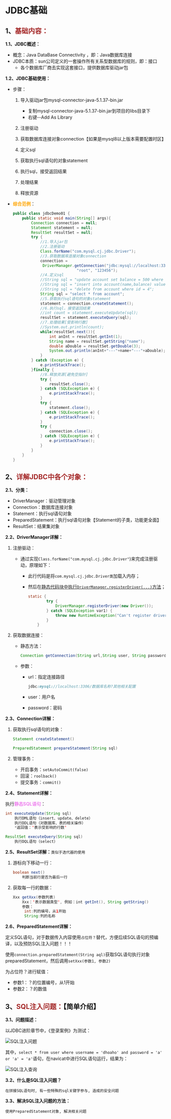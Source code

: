 # JDBC基础

## 1、<span style="color:brown">基础内容：</span>

**1.1、JDBC概述：**

- 概念：Java DataBase Connectivity ，即：Java数据库连接
- JDBC本质：sun公司定义的一套操作所有关系型数据库的规则，即：接口
  - 各个数据库厂商去实现这套接口，提供数据库驱动jar包

**1.2、JDBC基础使用：**

- 步骤：

  1. 导入驱动jar包mysql-connector-java-5.1.37-bin.jar
     - 复制mysql-connector-java-5.1.37-bin.jar到项目的libs目录下
     - 右键--Add As Library

  2. 注册驱动
  3. 获取数据库连接对象connection【如果是mysql8以上版本需要配置时区】
  4. 定义sql
  5. 获取执行sql语句的对象statement
  6. 执行sql，接受返回结果
  7. 处理结果
  8. 释放资源

- <span style="color:orange">**综合范例**</span>：

  ```java
  public class jdbcDemo01 {
      public static void main(String[] args){
          Connection connection = null;
          Statement statement = null;
          ResultSet resultSet = null;
          try {
              //1.导入jar包
              //2.注册驱动
              Class.forName("com.mysql.cj.jdbc.Driver");
              //3.获取数据库连接对象connection
              connection = 
               DriverManager.getConnection("jdbc:mysql://localhost:3306/db3?serverTimezone=Asia/Shanghai",
                              "root", "123456");
              //4.定义sql
              //String sql = "update account set balance = 500 where id = 1";
              //String sql = "insert into account(name,balance) values('zhaoliu',2000)";
              //String sql = "delete from account where id = 4";
              String sql = "select * from account";
              //5.获取执行sql语句的对象statement
              statement = connection.createStatement();
              //6.执行sql，接受返回结果
              //int count = statement.executeUpdate(sql);
              resultSet = statement.executeQuery(sql);
              //7.处理结果[受影响行数]
              //System.out.println(count);
              while(resultSet.next()){
                  int anInt = resultSet.getInt(1);
                  String name = resultSet.getString("name");
                  double aDouble = resultSet.getDouble(3);
                  System.out.println(anInt+"---"+name+"---"+aDouble);
              }
          } catch (Exception e) {
              e.printStackTrace();
          }finally {
              //8.释放资源[避免空指针]
              try {
                  resultSet.close();
              } catch (SQLException e) {
                  e.printStackTrace();
              }
              try {
                  statement.close();
              } catch (SQLException e) {
                  e.printStackTrace();
              }
              try {
                  connection.close();
              } catch (SQLException e) {
                  e.printStackTrace();
              }
          }
      }
  }
  ```
  

## 2、<span style="color:brown">详解JDBC中各个对象：</span>

**2.1、分类：**

- DriverManager：驱动管理对象
- Connection：数据库连接对象
- Statement：执行sql语句对象
- PreparedStatement：执行sql语句对象【Statement的子类，功能更全面】
- ResultSet：结果集对象

**2.2、DriverManager详解：**

1. 注册驱动：

   - 通过实现`Class.forName("com.mysql.cj.jdbc.Driver"`)来完成注册驱动，原理如下：

     - 此行代码是将`com.mysql.cj.jdbc.Driver类`加载入内存；

     - 然后在<u>静态代码块中执行`DriverManager.registerDriver(...)`方法</u>；

       ```java
       static {
               try {
                   DriverManager.registerDriver(new Driver());
               } catch (SQLException var1) {
                   throw new RuntimeException("Can't register driver!");
               }
           }
       ```

2. 获取数据连接：

   - 静态方法：

     ```java
     Connection getConnection(String url,String user, String password)
     ```

   
   - 参数：
   
     - url：指定连接路径
   
       ```scss
       jdbc:mysql://localhost:3306/数据库名称?其他相关配置
       ```
   
     - user：用户名
   
     - password：密码

**2.3、Connection详解：**

1. 获取执行sql语句的对象：

   ```java
   Statement createStatement()
   ```

   ```java
   PreparedStatement prepareStatement(String sql)
   ```

2. 管理事务：

   - 开启事务：`setAutoCommit(false)`
   - 回滚：`roolback()`
   - 提交事务：`commit()`

**2.4、Statement详解：**

执行<span style="color:violet">**静态SQL语句**</span>：

```java
int executeUpdate(String sql)
    执行DML语句（insert、update、delete）
    执行DDL语句（对数据库、表的相关操作）
    *返回值：'表示受影响的行数'
```

```java
ResultSet executeQuery(String sql)
    执行DQL语句（select）
```

**2.5、ResultSet详解：**`类似于迭代器的使用`

1. 游标向下移动一行：

   ```java
   boolean next()
       判断当前行是否为最后一行
   ```

2. 获取每一行的数据：

   ```java
   Xxx getXxx(参数列表)
       Xxx：'表示数据类型', 例如：int getInt(), String getString()
       参数：
       	int:列的编号，从1开始
   		String:列的名称
   ```

**2.6、PreparedStatement详解：**

定义SQL语句，对于数据传入内容使用`占位符？`替代，方便后续SQL语句的预编译，以及预防SQL注入问题！！！

使用`connection.preparedStatement(String aql)`获取SQL语句执行对象preparedStatement，然后调用`setXxx(参数1, 参数2)`

为占位符？进行赋值：

- 参数1：？的位置编号，从1开始
- 参数2：？的数值

## 3、<span style="color:brown">SQL注入问题：</span>【简单介绍】

**3.1、问题描述：**

以JDBC进阶章节中，《登录案例》为测试：

![SQL注入问题](https://raw.githubusercontent.com/root-bine/image/main/Typora-image/SQL%E6%B3%A8%E5%85%A5%E9%97%AE%E9%A2%98.png)

其中，`select * from user where username = 'dhoaho' and password = 'a' or 'a' = 'a'`语句，在navicat中进行SQL语句运行，结果为：

![SQL注入查询](https://raw.githubusercontent.com/root-bine/image/main/Typora-image/SQL%E6%B3%A8%E5%85%A5%E6%9F%A5%E8%AF%A2.png)

**3.2、什么是SQL注入问题？**

```apl
在拼接SQL语句时, 有一些特殊的sql关键字参与, 造成的安全问题
```

**3.3、解决SQL注入问题的方法：**

```apl
使用PreparedStatement对象, 解决相关问题
```

